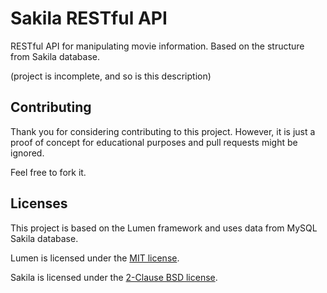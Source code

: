 # Sakila RESTful API

RESTful API for manipulating movie information. Based on the structure from Sakila database. 

(project is incomplete, and so is this description)

## Contributing

Thank you for considering contributing to this project. 
However, it is just a proof of concept for educational purposes and pull requests might be ignored. 

Feel free to fork it.

## Licenses

This project is based on the Lumen framework and uses data from MySQL Sakila database.

Lumen is licensed under the [MIT license](https://opensource.org/licenses/MIT).

Sakila is licensed under the [2-Clause BSD license](https://opensource.org/licenses/BSD-2-Clause).
